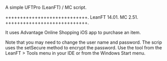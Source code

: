 A simple UFTPro (LeanFT) / MC script.

++++++++++++++++++++++++++++.
LeanFT 14.01.
MC 2.51.
++++++++++++++++++++++++++++.

It uses Advantage Online Shopping iOS app to purchase an item.

Note that you may need to change the user name and password. The scrip uses the setSecure method to encrypt the password. Use the tool from the LeanFT > Tools menu in your IDE or from the Windows Start menu.
